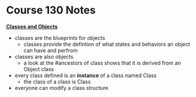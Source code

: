 # Course 130 Notes

[**Classes and Objects**](http://www.rubyfleebie.com/3-steps-to-understand-how-classes-and-objects-work-in-ruby/)

* classes are the blueprints for objects
  * classes provide the defintion of what states and behaviors an object can have and perfrom
* classes are also objects
  * a look at the #ancestors of class shows that it is derived from an Object class
* every class defined is an **instance** of a class named Class
  * the class of a class is Class
* everyone can modify a class structure